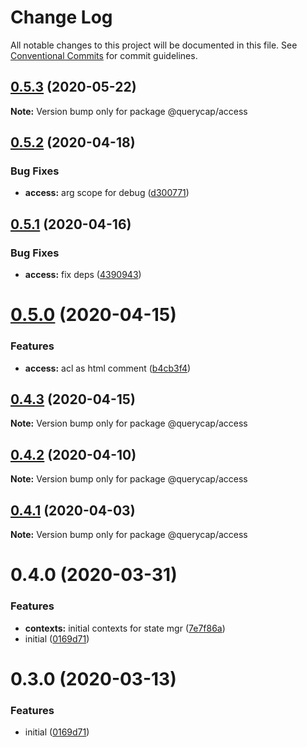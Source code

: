 # Change Log

All notable changes to this project will be documented in this file.
See [Conventional Commits](https://conventionalcommits.org) for commit guidelines.

## [0.5.3](https://github.com/querycap/webappkit/compare/@querycap/access@0.5.2...@querycap/access@0.5.3) (2020-05-22)

**Note:** Version bump only for package @querycap/access





## [0.5.2](https://github.com/querycap/webappkit/compare/@querycap/access@0.5.1...@querycap/access@0.5.2) (2020-04-18)


### Bug Fixes

* **access:** arg scope for debug ([d300771](https://github.com/querycap/webappkit/commit/d300771092b34600d01b76a11e8f07e72111bc12))





## [0.5.1](https://github.com/querycap/webappkit/compare/@querycap/access@0.5.0...@querycap/access@0.5.1) (2020-04-16)


### Bug Fixes

* **access:** fix deps ([4390943](https://github.com/querycap/webappkit/commit/4390943f5fe9ccf8c0579fd8c5f1823b420eb1cf))





# [0.5.0](https://github.com/querycap/webappkit/compare/@querycap/access@0.4.3...@querycap/access@0.5.0) (2020-04-15)


### Features

* **access:** acl as html comment ([b4cb3f4](https://github.com/querycap/webappkit/commit/b4cb3f40ba3056b617904eea37491706fd34f2d7))





## [0.4.3](https://github.com/querycap/webappkit/compare/@querycap/access@0.4.2...@querycap/access@0.4.3) (2020-04-15)

**Note:** Version bump only for package @querycap/access





## [0.4.2](https://github.com/querycap/webappkit/compare/@querycap/access@0.4.1...@querycap/access@0.4.2) (2020-04-10)

**Note:** Version bump only for package @querycap/access





## [0.4.1](https://github.com/querycap/webappkit/compare/@querycap/access@0.4.0...@querycap/access@0.4.1) (2020-04-03)

**Note:** Version bump only for package @querycap/access





# 0.4.0 (2020-03-31)


### Features

* **contexts:** initial contexts for state mgr ([7e7f86a](https://github.com/querycap/webappkit/commit/7e7f86a7ec61375cb8f3d618468d0772305c9a48))
* initial ([0169d71](https://github.com/querycap/webappkit/commit/0169d7105336e71af8f7b32544ae49e29706b189))





# 0.3.0 (2020-03-13)


### Features

* initial ([0169d71](https://github.com/querycap/webappkit/commit/0169d7105336e71af8f7b32544ae49e29706b189))
